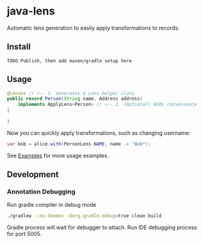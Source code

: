 # java-lens

Automatic lens generation to easily apply transformations to records.

## Install
`TODO Publish, then add maven/gradle setup here`

## Usage
```java
@Lenses // <-- 1. Generates a Lens helper class
public record Person(String name, Address address)
    implements ApplyLens<Person> // <-- 2. (Optional) Adds convenience method
{
     
}
```

Now you can quickly apply transformations, such as changing username:
```java
var bob = alice.with(PersonLens.NAME, name -> "Bob");
```

See [Examples](./example) for more usage examples.

## Development

### Annotation Debugging
Run gradle compiler in debug mode
```bash
./gradlew --no-daemon -Dorg.gradle.debug=true clean build
```
Gradle process will wait for debugger to attach. 
Run IDE debugging process for port 5005. 
